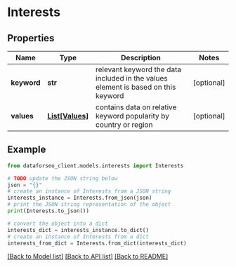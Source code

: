 # Interests


## Properties

Name | Type | Description | Notes
------------ | ------------- | ------------- | -------------
**keyword** | **str** | relevant keyword the data included in the values element is based on this keyword | [optional] 
**values** | [**List[Values]**](Values.md) | contains data on relative keyword popularity by country or region | [optional] 

## Example

```python
from dataforseo_client.models.interests import Interests

# TODO update the JSON string below
json = "{}"
# create an instance of Interests from a JSON string
interests_instance = Interests.from_json(json)
# print the JSON string representation of the object
print(Interests.to_json())

# convert the object into a dict
interests_dict = interests_instance.to_dict()
# create an instance of Interests from a dict
interests_from_dict = Interests.from_dict(interests_dict)
```
[[Back to Model list]](../README.md#documentation-for-models) [[Back to API list]](../README.md#documentation-for-api-endpoints) [[Back to README]](../README.md)



